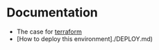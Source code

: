 # Documentation

- The case for [terraform](terraform.io)
- [How to deploy this environment]./DEPLOY.md)


